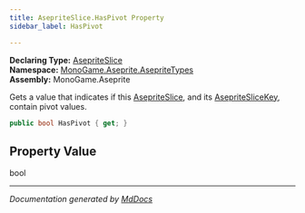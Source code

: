 ```yaml
---
title: AsepriteSlice.HasPivot Property
sidebar_label: HasPivot

---
```


**Declaring Type:** [AsepriteSlice](../)  
**Namespace:** [MonoGame.Aseprite.AsepriteTypes](../../)  
**Assembly:** MonoGame.Aseprite

Gets a value that indicates if this [AsepriteSlice](../), and its [AsepriteSliceKey](../../AsepriteSliceKey/),  contain pivot values.

```csharp
public bool HasPivot { get; }
```

## Property Value

bool

___

*Documentation generated by [MdDocs](https://github.com/ap0llo/mddocs)*
